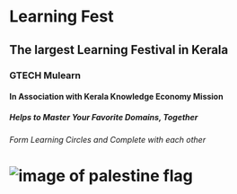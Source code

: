 # Learning Fest
## The largest Learning Festival in Kerala
### GTECH Mulearn
#### In Association with Kerala Knowledge Economy Mission
##### Helps to Master Your Favorite Domains, Together
###### Form Learning Circles and Complete with each other

# ![image of palestine flag](https://th.bing.com/th?id=OIP.p4udqMyFCRbkKrkbMoLYhAHaEK&w=333&h=187&c=8&rs=1&qlt=90&o=6&dpr=1.3&pid=3.1&rm=2)
